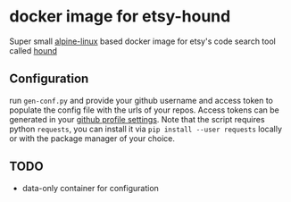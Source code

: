 # docker image for etsy-hound

Super small [alpine-linux](http://alpinelinux.org/) based docker image for etsy's code search tool called [hound](https://github.com/etsy/hound)

## Configuration

run `gen-conf.py` and provide your github username and access token to populate the config file with the urls of your repos.
Access tokens can be generated in your [github profile settings](https://github.com/settings/tokens).
Note that the script requires python `requests`, you can install it via `pip install --user requests` locally or with the package manager of your choice.

## TODO

- data-only container for configuration
